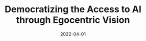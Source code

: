 ---
title: "Democratizing the Access to AI through Egocentric Vision"
date: 2022-04-01
draft: true
when: "a"
venue: "VISAPP 2019 Tutorials"
venue_url: "https://visapp.scitevents.org/Tutorials.aspx?y=2019"
slides_url: "visapp2019"
---